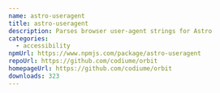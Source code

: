 ```yaml
---
name: astro-useragent
title: astro-useragent
description: Parses browser user-agent strings for Astro
categories:
  - accessibility
npmUrl: https://www.npmjs.com/package/astro-useragent
repoUrl: https://github.com/codiume/orbit
homepageUrl: https://github.com/codiume/orbit
downloads: 323
---
```

